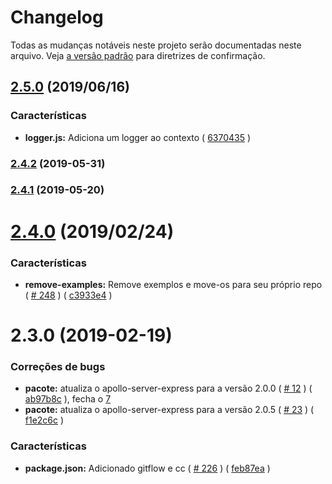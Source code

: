 # Changelog

Todas as mudanças notáveis neste projeto serão documentadas neste arquivo. Veja [a versão padrão](https://github.com/conventional-changelog/standard-version) para diretrizes de confirmação.

## [2.5.0](https://github.com/matt-riley/gql_boilerplate/compare/v2.4.2...v2.5.0) (2019/06/16)

### Características

- **logger.js:** Adiciona um logger ao contexto ( [6370435](https://github.com/matt-riley/gql_boilerplate/commit/6370435) )

### [2.4.2](https://github.com/matt-riley/gql_boilerplate/compare/v2.4.1...v2.4.2) (2019-05-31)

### [2.4.1](https://github.com/matt-riley/gql_boilerplate/compare/v2.4.0...v2.4.1) (2019-05-20)

# [2.4.0](https://github.com/matt-riley/gql_boilerplate/compare/v2.3.0...v2.4.0) (2019/02/24)

### Características

- **remove-examples:** Remove exemplos e move-os para seu próprio repo ( [# 248](https://github.com/matt-riley/gql_boilerplate/issues/248) ) ( [c3933e4](https://github.com/matt-riley/gql_boilerplate/commit/c3933e4) )

# 2.3.0 (2019-02-19)

### Correções de bugs

- **pacote:** atualiza o apollo-server-express para a versão 2.0.0 ( [# 12](https://github.com/matt-riley/gql_boilerplate/issues/12) ) ( [ab97b8c](https://github.com/matt-riley/gql_boilerplate/commit/ab97b8c) ), fecha o [7](https://github.com/matt-riley/gql_boilerplate/issues/7)
- **pacote:** atualiza o apollo-server-express para a versão 2.0.5 ( [# 23](https://github.com/matt-riley/gql_boilerplate/issues/23) ) ( [f1e2c6c](https://github.com/matt-riley/gql_boilerplate/commit/f1e2c6c) )

### Características

- **package.json:** Adicionado gitflow e cc ( [# 226](https://github.com/matt-riley/gql_boilerplate/issues/226) ) ( [feb87ea](https://github.com/matt-riley/gql_boilerplate/commit/feb87ea) )
